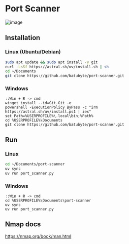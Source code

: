# Port Scanner
![image](https://github.com/user-attachments/assets/d84cc929-ec5d-416b-aab8-5622eadbe513)

## Installation
### Linux (Ubuntu/Debian)
```bash
sudo apt update && sudo apt install -y git
curl -LsSf https://astral.sh/uv/install.sh | sh
cd ~/Documents
git clone https://github.com/batubyte/port-scanner.git
```
### Windows
```batch
::Win + R -> cmd
winget install --id=Git.Git -e
powershell -ExecutionPolicy ByPass -c "irm https://astral.sh/uv/install.ps1 | iex"
set Path=%USERPROFILE%\.local\bin;%Path%
cd %USERPROFILE%\Documents
git clone https://github.com/batubyte/port-scanner.git
```

## Run
### Linux
```bash
cd ~/Documents/port-scanner
uv sync
uv run port_scanner.py
```
### Windows
```batch
::Win + R -> cmd
cd %USERPROFILE%\Documents\port-scanner
uv sync
uv run port_scanner.py
```

## Nmap docs
https://nmap.org/book/man.html
